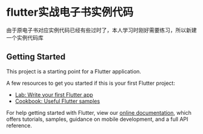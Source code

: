 # flutter实战电子书实例代码

由于原电子书对应实例代码已经有些过时了，本人学习时刚好需要练习，所以新建一个实例代码库

## Getting Started

This project is a starting point for a Flutter application.

A few resources to get you started if this is your first Flutter project:

- [Lab: Write your first Flutter app](https://flutter.dev/docs/get-started/codelab)
- [Cookbook: Useful Flutter samples](https://flutter.dev/docs/cookbook)

For help getting started with Flutter, view our
[online documentation](https://flutter.dev/docs), which offers tutorials,
samples, guidance on mobile development, and a full API reference.

